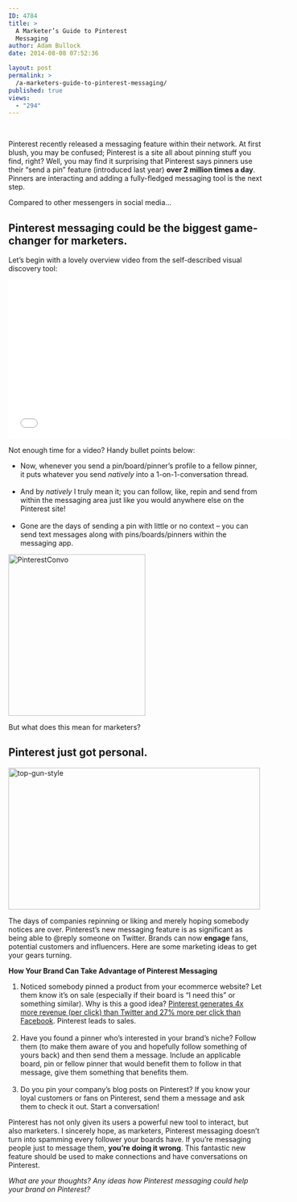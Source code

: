 ```yaml
---
ID: 4784
title: >
  A Marketer’s Guide to Pinterest
  Messaging
author: Adam Bullock
date: 2014-08-08 07:52:36

layout: post
permalink: >
  /a-marketers-guide-to-pinterest-messaging/
published: true
views:
  - "294"
---
```

<br>
<p>Pinterest recently released a messaging feature within their network. At first blush, you may be confused; Pinterest is a site all about pinning stuff you find, right? Well, you may find it surprising that Pinterest says pinners use their “send a pin” feature (introduced last year) <strong>over 2 million times a day</strong>. Pinners are interacting and adding a fully-fledged messaging tool is the next step.</p>

<p>Compared to other messengers in social media...</p>

<h2>Pinterest messaging could be the biggest game-changer for marketers.</h2>

<p>Let’s begin with a lovely overview video from the self-described visual discovery tool:</p>
<!--more-->

<p><center><iframe width="560" height="315" src="//www.youtube.com/embed/w6BIchm_iQg?rel=0" frameborder="0" allowfullscreen></iframe></center></p>

<p>Not enough time for a video? Handy bullet points below:
<ul>
<li>Now, whenever you send a pin/board/pinner’s profile to a fellow pinner, it puts whatever you send <i>natively</i> into a 1-on-1-conversation thread.</li><br>
<li>And by <i>natively</i> I truly mean it; you can follow, like, repin and send from within the messaging area just like you would anywhere else on the Pinterest site!</li><br>
<li>Gone are the days of sending a pin with little or no context – you can send text messages along with pins/boards/pinners within the messaging app.</li>
</ul>
</p>

<p><a href="http://mkgmediagroup.com/wp-content/uploads/2014/08/PinterestConvo.png"><img src="http://mkgmediagroup.com/wp-content/uploads/2014/08/PinterestConvo.png" alt="PinterestConvo" width="272" height="320" class="alignnone size-full wp-image-4785" /></a></p>

<p>But what does this mean for marketers?</p>

<h2>Pinterest just got personal.</h2>

<p><a href="http://mkgmediagroup.com/wp-content/uploads/2014/08/top-gun-style.gif"><img src="http://mkgmediagroup.com/wp-content/uploads/2014/08/top-gun-style.gif" alt="top-gun-style" width="500" height="281" class="alignnone size-full wp-image-4786" /></a></p>

<p>The days of companies repinning or liking and merely hoping somebody notices are over. Pinterest’s new messaging feature is as significant as being able to @reply someone on Twitter. Brands can now <strong>engage</strong> fans, potential customers and influencers. Here are some marketing ideas to get your gears turning.</p>

<p><strong>How Your Brand Can Take Advantage of Pinterest Messaging</strong></p>

<ol>
<li>Noticed somebody pinned a product from your ecommerce website? Let them know it’s on sale (especially if their board is “I need this” or something similar). Why is this a good idea? <a href="http://www.socialmediatoday.com/content/5-pinterest-stats-consider" target="_blank">Pinterest generates 4x more revenue (per click) than Twitter and 27% more per click than Facebook</a>. Pinterest leads to sales.</li><br>
<li>Have you found a pinner who’s interested in your brand’s niche? Follow them (to make them aware of you and hopefully follow something of yours back) and then send them a message. Include an applicable board, pin or fellow pinner that would benefit them to follow in that message, give them something that benefits them.</li><br>
<li>Do you pin your company’s blog posts on Pinterest? If you know your loyal customers or fans on Pinterest, send them a message and ask them to check it out. Start a conversation!</li>
</ol>
</p>

<p>Pinterest has not only given its users a powerful new tool to interact, but also marketers. I sincerely hope, as marketers, Pinterest messaging doesn’t turn into spamming every follower your boards have. If you’re messaging people just to message them, <strong>you’re doing it wrong</strong>. This fantastic new feature should be used to make connections and have conversations on Pinterest.</p>

<p><i>What are your thoughts? Any ideas how Pinterest messaging could help your brand on Pinterest?</i></p>
